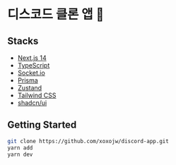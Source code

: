 # 디스코드 클론 앱 💬

## Stacks

- [Next.js 14](https://nextjs.org/)
- [TypeScript](https://www.typescriptlang.org/ko/)
- [Socket.io](https://socket.io/)
- [Prisma](https://www.prisma.io/)
- [Zustand](https://zustand-demo.pmnd.rs/)
- [Tailwind CSS](https://tailwindcss.com/)
- [shadcn/ui](https://ui.shadcn.com/)

## Getting Started
```bash
git clone https://github.com/xoxojw/discord-app.git
yarn add
yarn dev
```